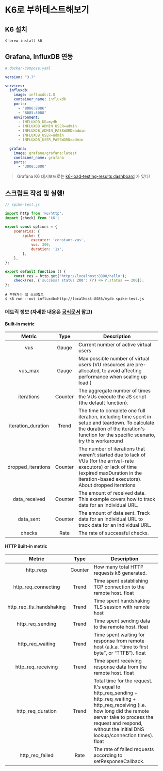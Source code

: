 # K6로 부하테스트해보기

## K6 설치

```shell
$ brew install k6
```

## Grafana, InfluxDB 연동

```yaml
# docker-compose.yaml

version: "3.7"

services:
  influxdb:
    image: influxdb:1.8
    container_name: influxdb
    ports:
      - "8086:8086"
      - "8085:8088"
    environment:
      - INFLUXDB_DB=mydb
      - INFLUXDB_ADMIN_USER=admin
      - INFLUXDB_ADMIN_PASSWORD=admin
      - INFLUXDB_USER=admin
      - INFLUXDB_USER_PASSWORD=admin

  grafana:
    image: grafana/grafana:latest
    container_name: grafana
    ports:
      - "3000:3000"
```

> Grafana K6
> 대시보드로는 [k6-load-testing-results dashboard](https://grafana.com/grafana/dashboards/2587-k6-load-testing-results/) 가 있다!

## 스크립트 작성 및 실행!

```js
// spike-test.js

import http from 'k6/http';
import {check} from 'k6';

export const options = {
    scenarios: {
        spike: {
            executor: 'constant-vus',
            vus: 300,
            duration: '1s',
        },
    },
};

export default function () {
    const res = http.get('http://localhost:8080/hello');
    check(res, {'success! status 200': (r) => r.status == 200});
};
```

```shell
# 부하거는 쉘 스크립트
$ k6 run --out influxdb=http://localhost:8086/mydb spike-test.js
```

### 메트릭 정보 (자세한 내용은 [공식문서](https://k6.io/docs/using-k6/metrics/) 참고)

#### Built-in metric

|       Metric       |  Type   | Description                                                                                                                                                                                        |
|:------------------:|:-------:|----------------------------------------------------------------------------------------------------------------------------------------------------------------------------------------------------|
|        vus         |  Gauge  | Current number of active virtual users                                                                                                                                                             |
|      vus_max	      |  Gauge  | Max possible number of virtual users (VU resources are pre-allocated, to avoid affecting performance when scaling up load )                                                                        |
|     iterations     | Counter | 	The aggregate number of times the VUs execute the JS script (the default function).                                                                                                               |
| iteration_duration |  Trend  | 	The time to complete one full iteration, including time spent in setup and teardown. To calculate the duration of the iteration's function for the specific scenario, try this workaround         | 
| dropped_iterations | Counter | The number of iterations that weren't started due to lack of VUs (for the arrival-rate executors) or lack of time (expired maxDuration in the iteration-based executors). About dropped iterations |
|   data_received    | Counter | The amount of received data. This example covers how to track data for an individual URL.                                                                                                          |
|     data_sent      | Counter | The amount of data sent. Track data for an individual URL to track data for an individual URL.                                                                                                     |
|       checks       |  Rate   | The rate of successful checks.                                                                                                                                                                     |

#### HTTP Built-in metric

|          Metric          |  Type   | Description                                                                                                                                                                                                                               |
|:------------------------:|:-------:|-------------------------------------------------------------------------------------------------------------------------------------------------------------------------------------------------------------------------------------------|
|        http_reqs         | Counter | 	How many total HTTP requests k6 generated.                                                                                                                                                                                               |
|   http_req_connecting    |  Trend  | 	Time spent establishing TCP connection to the remote host. float                                                                                                                                                                         |
| http_req_tls_handshaking | 	Trend  | 	Time spent handshaking TLS session with remote host                                                                                                                                                                                      |
|     http_req_sending     | 	Trend  | 	Time spent sending data to the remote host. float                                                                                                                                                                                        |
|     http_req_waiting     | 	Trend  | 	Time spent waiting for response from remote host (a.k.a. “time to first byte”, or “TTFB”). float                                                                                                                                         |
|    http_req_receiving    | 	Trend  | 	Time spent receiving response data from the remote host. float                                                                                                                                                                           |
|    http_req_duration     | 	Trend  | 	Total time for the request. It's equal to http_req_sending + http_req_waiting + http_req_receiving (i.e. how long did the remote server take to process the request and respond, without the initial DNS lookup/connection times). float |
|     http_req_failed      |  	Rate  | 	The rate of failed requests according to setResponseCallback.                                                                                                                                                                            |

